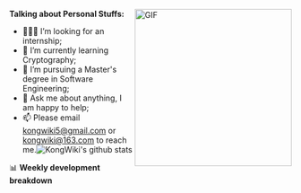 <img align="right" alt="GIF" src="https://media.giphy.com/media/ES4Vcv8zWfIt2/giphy.gif" height="280" />**Talking about Personal Stuffs:**

- 👨🏽‍💻 I’m looking for an internship;
- 🌱 I’m currently learning Cryptography; 
- 💼 I’m pursuing a Master's degree in Software Engineering;
- 💬 Ask me about anything, I am happy to help;
- 📫 Please email  kongwiki5@gmail.com or kongwiki@163.com to reach me.![KongWiki's github stats](https://github-readme-stats.vercel.app/api?username=KongWiki&show_icons=true&hide_border=true)

📊 **Weekly development breakdown**

<!--START_SECTION:waka-->

<!--END_SECTION:waka-->